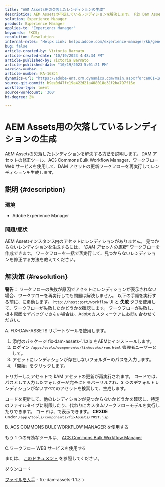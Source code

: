 ```yaml
---
title: "AEM Assets用の欠落したレンディションの生成"
description: AEM Assetsの不足しているレンディションを解決します。 Fix Dam Assets ツール、ACS Commons Bulk Workflow Manager、ワークフロー Web サービスを使用してレンディションを生成します。
solution: Experience Manager
product: Experience Manager
applies-to: "Experience Manager"
keywords: 「KCS」
resolution: Resolution
internal-notes: "Helpx Link: helpx.adobe.com/experience-manager/kb/generating-the-missing-renditions-for-aem-assets.html"
bug: false
article-created-by: Victoria Barnato
article-created-date: "10/19/2023 4:48:34 PM"
article-published-by: Victoria Barnato
article-published-date: "10/19/2023 5:01:21 PM"
version-number: 3
article-number: KA-16874
dynamics-url: "https://adobe-ent.crm.dynamics.com/main.aspx?forceUCI=1&pagetype=entityrecord&etn=knowledgearticle&id=b44dac56-9f6e-ee11-8df0-6045bd006793"
source-git-commit: b9ea0d47fc19e422d21a408018e31f2ba797f16e
workflow-type: tm+mt
source-wordcount: '360'
ht-degree: 2%

---
```


# AEM Assets用の欠落しているレンディションの生成


AEM Assetsの欠落したレンディションを解決する方法を説明します。 DAM アセットの修正ツール、ACS Commons Bulk Workflow Manager、ワークフロー Web サービスを使用して、DAM アセットの更新ワークフローを再実行してレンディションを生成します。

## 説明 {#description}


### <b>環境</b>

- Adobe Experience Manager




### <b>問題/症状</b>

AEM Assetsインスタンス内のアセットにレンディションがありません。 見つからないレンディションを生成するには、 *&quot;DAM アセットの更新&quot;* ワークフローを作成できます。 ワークフローを一括で再実行して、見つからないレンディションを修正する方法を教えてください。


## 解決策 {#resolution}


<b>警告：</b> ワークフローの失敗が原因でアセットにレンディションが表示されない場合、ワークフローを再実行しても問題は解決しません。 以下の手順を実行する前に、に移動します。 `http://host:port/workflow` UI と <b>失敗 </b>タブを使用して、ワークフローが失敗したかどうかを確認します。 ワークフローが失敗し、根本原因をデバッグできない場合は、Adobeカスタマーケアにお問い合わせください。

A. FIX-DAM-ASSETS サポートツールを使用します。

1. 添付のパッケージ fix-dam-assets-1.1.zip をAEMにインストールします。
2. ログイン `/apps/tools/components/fixAssets/run.html` 管理者ユーザーとして。
3. アセットにレンディションが存在しないフォルダーのパスを入力します。
4. 「開始」をクリックします。


トリガーしたアセットで DAM アセットの更新が再実行されます。 コードでは、パスとして入力したフォルダーが完全にトラバーサルされ、3 つのデフォルトレンディションがないすべてのアセットを検索して、生成します。

コードを更新して、他のレンディションが見つからないかどうかを確認し、特定のファイルタイプに制限したり、代わりにカスタムワークフローモデルを実行したりできます。 コードは、で表示できます。 <b>CRXDE </b>under `/apps/tools/components/fixAssets/POST.jsp`



B. ACS COMMONS BULK WORKFLOW MANAGER を使用する

もう 1 つの有効なツールは、 [ACS Commons Bulk Workflow Manager](https://adobe-consulting-services.github.io/acs-aem-commons/features/bulk-workflow-manager/index.html)



C.ワークフロー WEB サービスを使用する

または、 [このドキュメント](https://helpx.adobe.com/experience-manager/6-2/sites/developing/using/wf-program-interaction.html#Creating,%20Reading%20or%20Deleting%20Workflow%20Models) を参照してください。

ダウンロード

[ファイルを入手](https://helpx.adobe.com/content/dam/help/en/experience-manager/kb/generating-the-missing-renditions-for-aem-assets/_jcr_content/main-pars/download_section/download-1/fix-dam-assets-11.zip "fix-dam-assets-1.1.zip") - fix-dam-assets-1.1.zip
